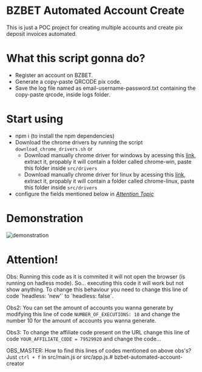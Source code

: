 # BZBET Automated Account Create
This is just a POC project for creating multiple accounts and create pix deposit invoices automated.


# What this script gonna do?
- Register an account on BZBET.
- Generate a copy-paste QRCODE pix code.
- Save the log file named as email-username-password.txt containing the copy-paste qrcode, inside logs folder.

# Start using
- npm i (to install the npm dependencies)
- Download the chrome drivers by running the script `download_chrome_drivers.sh` or 
    - Download manually chrome driver for windows by acessing this [link](https://commondatastorage.googleapis.com/chromium-browser-snapshots/Win_x64/1188394/chrome-win.zip),
      extract it, propably it will contain a folder called chrome-win,  paste this folder inside `src/drivers`
    - Download manually chrome driver for linux by acessing this [link](https://www.googleapis.com/download/storage/v1/b/chromium-browser-snapshots/o/Linux_x64%2F1188415%2Fchrome-linux.zip?alt=media),
      extract it, propably it will contain a folder called chrome-linux,  paste this folder inside `src/drivers`
- configure the fields mentioned below in [_Attention Topic_](#attention)


# Demonstration
![demonstration](demonstration.gif)


<h1 id="attention"> Attention! </h1>
Obs: Running this code as it is commited it will not open the browser (is running on hadless mode).
So... executing this code it will work but not show anything.
To change this behaviour you need to change this line of code `headless: 'new'` to `headless: false`.

Obs2: You can set the amount of accounts you wanna generate by modifying this line of code `NUMBER_OF_EXECUTIONS: 10` and change the number 10 for the amount of accounts you wanna generate.

Obs3: To change the affiliate code present on the URL change this line of code `YOUR_AFFILIATE_CODE = 79529920` and change the code...


OBS_MASTER: How to find this lines of codes mentioned on above obs's? Just `ctrl + f` in src/main.js or src/app.js.# bzbet-automated-account-creator
